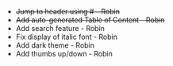 - ~~Jump to header using # - Robin~~
- ~~Add auto-generated Table of Content - Robin~~
- Add search feature - Robin
- Fix display of italic font - Robin
- Add dark theme - Robin
- Add thumbs up/down - Robin